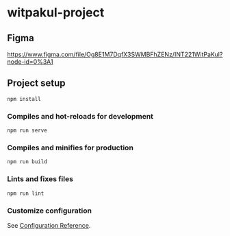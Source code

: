 

# witpakul-project

## Figma

https://www.figma.com/file/Og8E1M7DqfX3SWMBFhZENz/INT221WitPaKul?node-id=0%3A1



## Project setup
```
npm install
```

### Compiles and hot-reloads for development
```
npm run serve
```

### Compiles and minifies for production
```
npm run build
```

### Lints and fixes files
```
npm run lint
```

### Customize configuration
See [Configuration Reference](https://cli.vuejs.org/config/).
